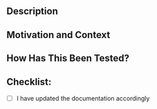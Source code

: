 <!--- Provide a general summary of your changes in the Title above -->

## Description

<!--- Describe your changes in detail -->

## Motivation and Context

<!--- Why is this change required? What problem does it solve? -->

## How Has This Been Tested?

<!--- Please describe in detail how you tested your changes. -->
<!--- see how your change affects other areas of the code, etc. -->

## Checklist:

- [ ] I have updated the documentation accordingly
